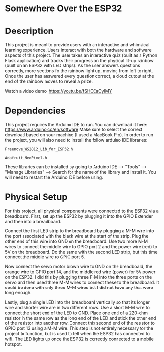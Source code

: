 # Somewhere Over the ESP32

# Description
This project is meant to provide users with an interactive and whimsical learning experience. Users interact with both the hardware and software aspects of this project. The user takes an interactive quiz (built as a Python Flask application) and tracks their progress on the physical lit-up rainbow (built on an ESP32 with LED strips). As the user answers questions correctly, more sections fo the rainbow light up, moving from left to right. Once the user has answered every question correct, a cloud cutout at the end of the rainbow moves to reveal a prize.

Watch a video demo: https://youtu.be/fSHOEaCylMY 
 
# Dependencies
This project requires the Arduino IDE to run. You can download it here: https://www.arduino.cc/en/software
Make sure to select the correct download based on your machine (I used a MacBook Pro).
In order to run the project, you will also need to install the follow arduino IDE libraries:

`Freenove_WS2812_Lib_for_ESP32.h`

`Adafruit_NeoPixel.h`

These libraries can be installed by going to Arduino IDE --> "Tools" --> "Manage Libraries" --> Search for the name of the library and install it. You will need to restart the Arduino IDE before using.

# Physical Setup

For this project, all physical components were connected to the ESP32 via a breadboard. First, set up the ESP32 by plugging it into the GPIO Extender and then into a breadboard.

Connect the first LED strip to the breadboard by plugging a M-M wire into the port associated with the black wire at the start of the strip. Plug the other end of this wire into GND on the breadboard. Use two more M-M wires to connect the middle wire to GPIO port 2 and the power wire (red) to 5V on the breadboard. Do the same with the second LED strip, but this time connect the middle wire to GPIO port 5. 

Now connect the servo motor brown wire to GND on the breadboard, the orange wire to GPIO port 14, and the middle red wire (power) for 5V power on the ESP32. I did this by plugging three F-M into the three ports on the servo and then used three M-M wires to connect these to the breadboard. It could be done with only three M-M wires but I did not have any that were long enough. 

Lastly, plug a single LED into the breadboard vertically so that its longer wire and shorter wire are in two different rows. Use a short M-M wire to connect the short end of the LED to GND. Place one end of a 220-ohm resistor in the same row as the long end of the LED and stick the other end of the resistor into another row. Connect this second end of the resistor to GPIO port 13 using a M-M wire. This step is not entirely necessary for the project to function, but is used to tell when the ESP32 has connected to wifi. The LED lights up once the ESP32 is correctly connected to a mobile hotspot.
